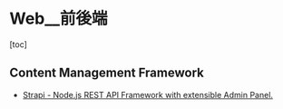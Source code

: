 # Web__前後端

<!-- toc --> 
[toc]

## Content Management Framework

- [Strapi - Node.js REST API Framework with extensible Admin Panel.](https://strapi.io/)
